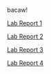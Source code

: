bacaw! 

[Lab Report 1](/lab-report-1-week-0.md)

[Lab Report 2](/lab-report-2-week-1.md)

[Lab Report 3](/lab-report-3-week-3.md)

[Lab Report 4](/lab-report-4-week-5.md)